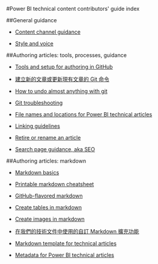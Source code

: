 <properties title="" pageTitle="Power BI technical content contributors' guide index" description="Lists the articles available in the Power BI technical content contributors' guide for powerbi.microsoft.com." metaKeywords="" services="" solutions="" documentationCenter="" authors="mblythe" videoId="" scriptId="" manager="dongill" />

<tags ms.service="contributor-guide" ms.devlang="" ms.topic="article" ms.tgt_pltfrm="" ms.workload="" ms.date="12/19/2014" ms.author="mblythe" />

#Power BI technical content contributors' guide index

##General guidance

- [Content channel guidance](./content-channel-guidance.md)

- [Style and voice](./style-and-voice.md)


##Authoring articles: tools, processes, guidance

- [Tools and setup for authoring in GitHub](./tools-and-setup.md)

- [建立新的文章或更新現有文章的 Git 命令](./git-commands-for-master.md)

- [How to undo almost anything with git](https://github.com/blog/2019-how-to-undo-almost-anything-with-git)

- [Git troubleshooting](https://microsoft.sharepoint.com/teams/azurecontentguidance/wiki/Pages/Git%20Troubleshooting.aspx)

- [File names and locations for Power BI technical articles](./file-names-and-locations.md)

- [Linking guidelines](./create-links-markdown.md/)

- [Retire or rename an article](./retire-or-rename-an-article.md)

- [Search page guidance, aka SEO](./powerbi-search-page-guidance.md)


##Authoring articles: markdown

- [Markdown basics](https://help.github.com/articles/markdown-basics/)

- [Printable markdown cheatsheet](./media/documents/markdown-cheatsheet.pdf?raw=true)

- [GitHub-flavored markdown](https://help.github.com/articles/github-flavored-markdown/)

- [Create tables in markdown](./create-tables-markdown.md)

- [Create images in markdown](./create-images-markdown.md)

- [在我們的技術文件中使用的自訂 Markdown 擴充功能](./custom-markdown-extensions.md)

- [Markdown template for technical articles](../examples/_markdown-template.md)

- [Metadata for Power BI technical articles](./article-metadata.md)
